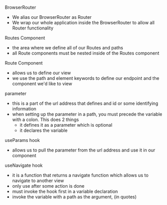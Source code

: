 BrowserRouter

- We alias our BrowserRouter as Router
- We wrap our whole application inside the BrowserRouter to allow all Router functionality

Routes Component

- the area where we define all of our Routes and paths
- all Route components must be nested inside of the Routes component

Route Component

- allows us to define our view
- we use the path and element keywords to define our endpoint and the component we'd like to view

parameter

- this is a part of the url address that defines and id or some identifying information
- when setting up the parameter in a path, you must precede the variable with a colon. This does 2 things
  - it defines it as a parameter which is optional
  - it declares the variable

useParams hook

- allows us to pull the parameter from the url address and use it in our component

useNavigate hook

- it is a function that returns a navigate function which allows us to navigate to another view
- only use after some action is done
- must invoke the hook first in a variable declaration
- invoke the variable with a path as the argument, (in quotes)
